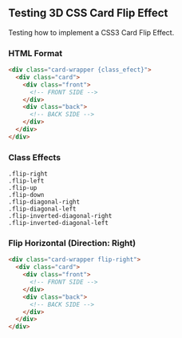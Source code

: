 Testing 3D CSS Card Flip Effect
-------------------------------

Testing how to implement a CSS3 Card Flip Effect.

### HTML Format

```html
<div class="card-wrapper {class_efect}">
  <div class="card">
    <div class="front">
      <!-- FRONT SIDE -->
    </div>
    <div class="back">
      <!-- BACK SIDE -->
    </div>
  </div>
</div>
```

### Class Effects

```
.flip-right
.flip-left
.flip-up
.flip-down
.flip-diagonal-right
.flip-diagonal-left
.flip-inverted-diagonal-right
.flip-inverted-diagonal-left
```

### Flip Horizontal (Direction: Right)

```html
<div class="card-wrapper flip-right">
  <div class="card">
    <div class="front">
      <!-- FRONT SIDE -->
    </div>
    <div class="back">
      <!-- BACK SIDE -->
    </div>
  </div>
</div>
```
